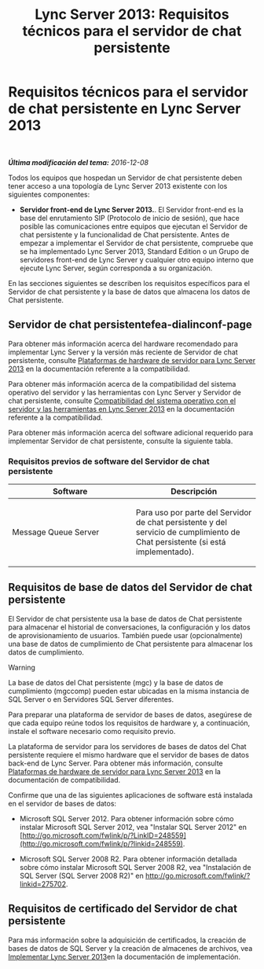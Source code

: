 ﻿---
title: 'Lync Server 2013: Requisitos técnicos para el servidor de chat persistente'
TOCTitle: Requisitos técnicos para el servidor de chat persistente
ms:assetid: 692b7d99-1bc9-4c99-a050-2bc2be8688b2
ms:mtpsurl: https://technet.microsoft.com/es-es/library/Gg398495(v=OCS.15)
ms:contentKeyID: 48275534
ms.date: 01/07/2017
mtps_version: v=OCS.15
ms.translationtype: HT
---

# Requisitos técnicos para el servidor de chat persistente en Lync Server 2013

 

_**Última modificación del tema:** 2016-12-08_

Todos los equipos que hospedan un Servidor de chat persistente deben tener acceso a una topología de Lync Server 2013 existente con los siguientes componentes:

  - **Servidor front-end de Lync Server 2013.**. El Servidor front-end es la base del enrutamiento SIP (Protocolo de inicio de sesión), que hace posible las comunicaciones entre equipos que ejecutan el Servidor de chat persistente y la funcionalidad de Chat persistente. Antes de empezar a implementar el Servidor de chat persistente, compruebe que se ha implementado Lync Server 2013, Standard Edition o un Grupo de servidores front-end de Lync Server y cualquier otro equipo interno que ejecute Lync Server, según corresponda a su organización.

En las secciones siguientes se describen los requisitos específicos para el Servidor de chat persistente y la base de datos que almacena los datos de Chat persistente.

## Servidor de chat persistentefea-dialinconf-page

Para obtener más información acerca del hardware recomendado para implementar Lync Server y la versión más reciente de Servidor de chat persistente, consulte [Plataformas de hardware de servidor para Lync Server 2013](lync-server-2013-server-hardware-platforms.md) en la documentación referente a la compatibilidad.

Para obtener más información acerca de la compatibilidad del sistema operativo del servidor y las herramientas con Lync Server y Servidor de chat persistente, consulte [Compatibilidad del sistema operativo con el servidor y las herramientas en Lync Server 2013](lync-server-2013-server-and-tools-operating-system-support.md) en la documentación referente a la compatibilidad.

Para obtener más información acerca del software adicional requerido para implementar Servidor de chat persistente, consulte la siguiente tabla.

### Requisitos previos de software del Servidor de chat persistente

<table>
<colgroup>
<col style="width: 50%" />
<col style="width: 50%" />
</colgroup>
<thead>
<tr class="header">
<th>Software</th>
<th>Descripción</th>
</tr>
</thead>
<tbody>
<tr class="odd">
<td><p>Message Queue Server</p></td>
<td><p>Para uso por parte del Servidor de chat persistente y del servicio de cumplimiento de Chat persistente (si está implementado).</p></td>
</tr>
</tbody>
</table>


## Requisitos de base de datos del Servidor de chat persistente

El Servidor de chat persistente usa la base de datos de Chat persistente para almacenar el historial de conversaciones, la configuración y los datos de aprovisionamiento de usuarios. También puede usar (opcionalmente) una base de datos de cumplimiento de Chat persistente para almacenar los datos de cumplimiento.

> [!WARNING]  
> La base de datos del Chat persistente (mgc) y la base de datos de cumplimiento (mgccomp) pueden estar ubicadas en la misma instancia de SQL Server o en Servidores SQL Server diferentes.



Para preparar una plataforma de servidor de bases de datos, asegúrese de que cada equipo reúne todos los requisitos de hardware y, a continuación, instale el software necesario como requisito previo.

La plataforma de servidor para los servidores de bases de datos del Chat persistente requiere el mismo hardware que el servidor de bases de datos back-end de Lync Server. Para obtener más información, consulte [Plataformas de hardware de servidor para Lync Server 2013](lync-server-2013-server-hardware-platforms.md) en la documentación de compatibilidad.

Confirme que una de las siguientes aplicaciones de software está instalada en el servidor de bases de datos:

  - Microsoft SQL Server 2012. Para obtener información sobre cómo instalar Microsoft SQL Server 2012, vea "Instalar SQL Server 2012" en [http://go.microsoft.com/fwlink/p/?LinkID=248559](http://go.microsoft.com/fwlink/p/?linkid=248559).

  - Microsoft SQL Server 2008 R2. Para obtener información detallada sobre cómo instalar Microsoft SQL Server 2008 R2, vea "Instalación de SQL Server (SQL Server 2008 R2)" en <http://go.microsoft.com/fwlink/?linkid=275702>.

## Requisitos de certificado del Servidor de chat persistente

Para más información sobre la adquisición de certificados, la creación de bases de datos de SQL Server y la creación de almacenes de archivos, vea [Implementar Lync Server 2013](lync-server-2013-deploying-lync-server.md)en la documentación de implementación.

